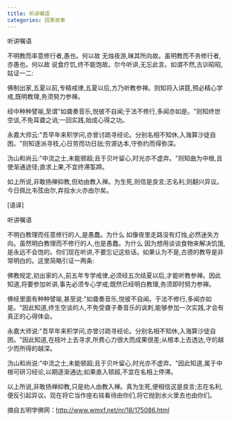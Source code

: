 ```yaml
---
title: 听讲嘱语
categories: 因果故事
---
```




听讲嘱语

不明教而率意修行者,愚也。何以故 无烛夜游,昧其所向故。虽明教而不务修行者,亦愚也。何以故 说食疗饥,终不能饱故。尔今听讲,无忘此言。如谓不然,古训昭昭,姑证一二:

佛制出家,五夏以前,专精戒律,五夏以后,方乃听教参禅。则知将入讲筳,预必精心学戒,既明教理,务须努力参禅。

经中种种譬喻,至谓"如聋奏音乐,悦彼不自闻;于法不修行,多闻亦如是。"则知终世空谈,不免耳聋之诮;一回实践,始成心得之功。

永嘉大师云:"吾早年来积学问,亦曾讨疏寻经论。分别名相不知休,入海算沙徒自困。"则知逐派寻枝,心日劳而功日拙;穷源达本,守弥约而得弥深。

沩山和尚云:"中流之士,未能顿超;且于贝叶留心,时光亦不虚弃。"则知曲为中根,且使渐通途径;直求上果,不宜终滞筌蹄。

如上所说,非敢扬禅抑教,但劝由教入禅。为生死,则信是良言;志名利,则翻兴异议。今日佩比韦弦由尔,弃投水火亦由尔矣。

[语译]

听讲嘱语

不明白教理而任意修行的人,是愚蠢。为什么 如像夜里走路没有灯烛,必然迷失方向。虽然明白教理而不修行的人,也是愚蠢。为什么 因为想用谈谈食物来解决饥饿,是永远不会饱的。你们现在听讲,不要忘记这些话。如果认为不是,古德的教导是非常明白的。这里简略引证一两条:

佛教规定,初出家的人,前五年专学戒律,必须经五次结夏以后,才能听教参禅。因此知道,将要参加听讲,事先必须专心学戒;既然已经明白教理,务须即时努力参禅。

佛经里面有种种譬喻,甚至说:"如聋奏音乐,悦彼不自闻。于法不修行,多闻亦如是。"因此知道,终生空谈的人,不免受聋子奏音乐的讽刺,能够参加一次实践,才会有真正的心得体会。

永嘉大师说:"吾早年来积学问,亦曾讨疏寻经论。分别名相不知休,入海算沙徒自困。"因此知道,在枝叶上去寻求,所费心力很大而成果很差;从根本上去透达,守的越少而所得的越深。

沩山和尚说:"中流之士,未能顿超;且于贝叶留心,时光亦不虚弃。"因此知道,属于中根可研习经论,以期逐渐通达;如果直入顿超,不宜在名相上停滞。

以上所说,非敢扬禅抑教,只是劝人由教入禅。真为生死,便相信这是良言;志在名利,便反引起异议。现在将它当作座右铭看待由你们,将它抛到水火里去也由你们。

摘自五明学佛网：http://www.wmxf.net/nr/18/175086.html